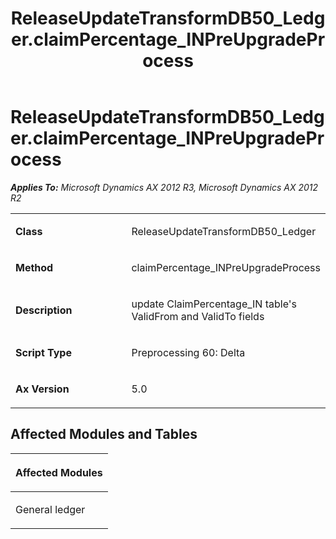 ﻿---
title: ReleaseUpdateTransformDB50_Ledger.claimPercentage_INPreUpgradeProcess
TOCTitle: ReleaseUpdateTransformDB50_Ledger.claimPercentage_INPreUpgradeProcess
ms:assetid: 2d88a0e5-3dfd-ac2e-154e-72e3108ba1fb
ms:mtpsurl: https://msdn.microsoft.com/en-us/library/JJ736003(v=AX.60)
ms:contentKeyID: 49707418
ms.date: 05/18/2015
mtps_version: v=AX.60
---

# ReleaseUpdateTransformDB50\_Ledger.claimPercentage\_INPreUpgradeProcess 


_**Applies To:** Microsoft Dynamics AX 2012 R3, Microsoft Dynamics AX 2012 R2_

<table>
<colgroup>
<col style="width: 50%" />
<col style="width: 50%" />
</colgroup>
<tbody>
<tr class="odd">
<td><p><strong>Class</strong></p></td>
<td><p>ReleaseUpdateTransformDB50_Ledger</p></td>
</tr>
<tr class="even">
<td><p><strong>Method</strong></p></td>
<td><p>claimPercentage_INPreUpgradeProcess</p></td>
</tr>
<tr class="odd">
<td><p><strong>Description</strong></p></td>
<td><p>update ClaimPercentage_IN table's ValidFrom and ValidTo fields</p></td>
</tr>
<tr class="even">
<td><p><strong>Script Type</strong></p></td>
<td><p>Preprocessing 60: Delta</p></td>
</tr>
<tr class="odd">
<td><p><strong>Ax Version</strong></p></td>
<td><p>5.0</p></td>
</tr>
</tbody>
</table>


## Affected Modules and Tables

<table>
<colgroup>
<col style="width: 100%" />
</colgroup>
<thead>
<tr class="header">
<th><p>Affected Modules</p></th>
</tr>
</thead>
<tbody>
<tr class="odd">
<td><p>General ledger</p></td>
</tr>
</tbody>
</table>

  


